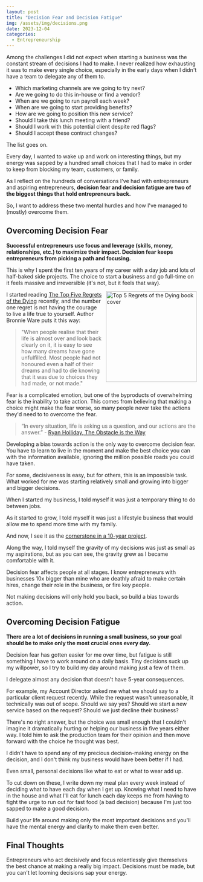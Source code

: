 ```yaml
---
layout: post
title: "Decision Fear and Decision Fatigue"
img: /assets/img/decisions.png
date: 2023-12-04
categories:
  - Entrepreneurship
---
```


Among the challenges I did not expect when starting a business was the constant stream of decisions I had to make. I never realized how exhausting it was to make every single choice, especially in the early days when I didn't have a team to delegate any of them to.

- Which marketing channels are we going to try next?
- Are we going to do this in-house or find a vendor?
- When are we going to run payroll each week?
- When are we going to start providing benefits?
- How are we going to position this new service?
- Should I take this lunch meeting with a friend?
- Should I work with this potential client despite red flags?
- Should I accept these contract changes?

The list goes on.

Every day, I wanted to wake up and work on interesting things, but my energy was sapped by a hundred small choices that I had to make in order to keep from blocking my team, customers, or family.

As I reflect on the hundreds of conversations I've had with entrepreneurs and aspiring entrepreneurs, **decision fear and decision fatigue are two of the biggest things that hold entrepreneurs back.**

So, I want to address these two mental hurdles and how I've managed to (mostly) overcome them.

## Overcoming Decision Fear

**Successful entrepreneurs use focus and leverage (skills, money, relationships, etc.) to maximize their impact. Decision fear keeps entrepreneurs from picking a path and focusing.**

This is why I spent the first ten years of my career with a day job and lots of half-baked side projects. The choice to start a business and go full-time on it feels massive and irreversible (it's not, but it feels that way).

[<img src="https://i.imgur.com/mawtx6b.jpg" style="width: 240px; float: right; margin-left: 10px;" alt="Top 5 Regrets of the Dying book cover" />](https://amzn.to/3GumFPy)

I started reading [The Top Five Regrets of the Dying](https://amzn.to/3GumFPy) recently, and the number one regret is not having the courage to live a life true to yourself. Author Bronnie Ware puts it this way:

> "When people realise that their life is almost over and look back clearly on it, it is easy to see how many dreams have gone unfulfilled. Most people had not honoured even a half of their dreams and had to die knowing that it was due to choices they had made, or not made."

Fear is a complicated emotion, but one of the byproducts of overwhelming fear is the inability to take action. This comes from believing that making a choice might make the fear worse, so many people never take the actions they'd need to to overcome the fear.

> “In every situation, life is asking us a question, and our actions are the answer.” - [Ryan Holliday, The Obstacle is the Way](https://amzn.to/47YIRx4)

Developing a bias towards action is the only way to overcome decision fear. You have to learn to live in the moment and make the best choice you can with the information available, ignoring the million possible roads you could have taken.

For some, decisiveness is easy, but for others, this is an impossible task. What worked for me was starting relatively small and growing into bigger and bigger decisions.

When I started my business, I told myself it was just a temporary thing to do between jobs.

As it started to grow, I told myself it was just a lifestyle business that would allow me to spend more time with my family.

And now, I see it as the [cornerstone in a 10-year project](https://www.karllhughes.com/posts/big-vision).

Along the way, I told myself the gravity of my decisions was just as small as my aspirations, but as you can see, the gravity grew as I became comfortable with it.

Decision fear affects people at all stages. I know entrepreneurs with businesses 10x bigger than mine who are deathly afraid to make certain hires, change their role in the business, or fire key people.

Not making decisions will only hold you back, so build a bias towards action.

## Overcoming Decision Fatigue

**There are a lot of decisions in running a small business, so  your goal should be to make only the most crucial ones every day.**

Decision fear has gotten easier for me over time, but fatigue is still something I have to work around on a daily basis. Tiny decisions suck up my willpower, so I try to build my day around making just a few of them.

I delegate almost any decision that doesn't have 5-year consequences.

For example, my Account Director asked me what we should say to a particular client request recently. While the request wasn't unreasonable, it technically was out of scope. Should we say yes? Should we start a new service based on the request? Should we just decline their business?

There's no right answer, but the choice was small enough that I couldn't imagine it dramatically hurting or helping our business in five years either way. I told him to ask the production team for their opinion and then move forward with the choice he thought was best.

I didn't have to spend any of my precious decision-making energy on the decision, and I don't think my business would have been better if I had.

Even small, personal decisions like what to eat or what to wear add up.

To cut down on these, I write down my meal plan every week instead of deciding what to have each day when I get up. Knowing what I need to have in the house and what I'll eat for lunch each day keeps me from having to fight the urge to run out for fast food (a bad decision) because I'm just too sapped to make a good decision.

Build your life around making only the most important decisions and you'll have the mental energy and clarity to make them even better.

## Final Thoughts

Entrepreneurs who act decisively and focus relentlessly give themselves the best chance at making a really big impact. Decisions must be made, but you can't let looming decisions sap your energy.

